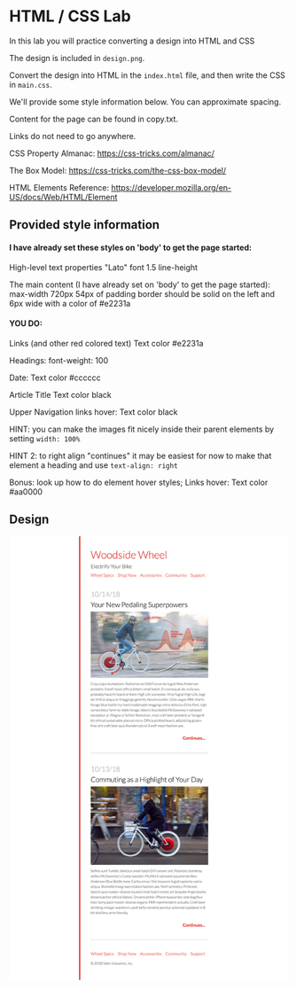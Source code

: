 # HTML / CSS Lab

In this lab you will practice converting a design into HTML and CSS

The design is included in `design.png`.

Convert the design into HTML in the `index.html` file, and then write the CSS in `main.css`.

We'll provide some style information below. You can approximate spacing.

Content for the page can be found in copy.txt.

Links do not need to go anywhere.

CSS Property Almanac: https://css-tricks.com/almanac/

The Box Model: https://css-tricks.com/the-css-box-model/

HTML Elements Reference: https://developer.mozilla.org/en-US/docs/Web/HTML/Element

## Provided style information

#### I have already set these styles on 'body' to get the page started:
  High-level text properties
  "Lato" font
  1.5 line-height

  The main content (I have already set on 'body' to get the page started):
  max-width 720px
  54px of padding
  border should be solid on the left and 6px wide with a color of #e2231a

#### YOU DO:

  Links (and other red colored text)
  Text color #e2231a

  Headings:
  font-weight: 100

  Date:
  Text color #cccccc

  Article Title
  Text color black

  Upper Navigation links hover:
  Text color black

  HINT: you can make the images fit nicely inside their parent elements by setting `width: 100%`

  HINT 2: to right align "continues" it may be easiest for now to make that element a heading and use `text-align: right`

  Bonus: look up how to do element hover styles;
  Links hover:
  Text color #aa0000

## Design
![Woodside Wheel](design.png)
